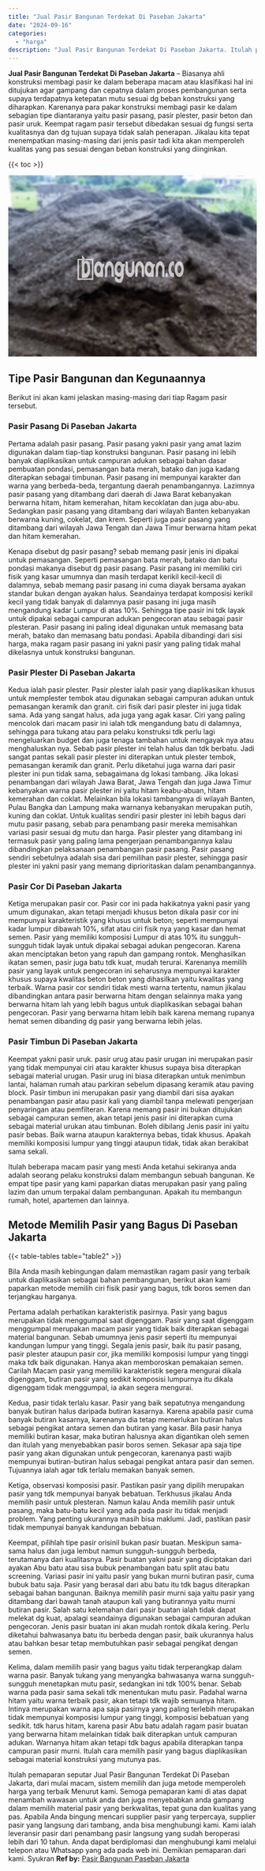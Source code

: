 ```yaml
---
title: "Jual Pasir Bangunan Terdekat Di Paseban Jakarta"
date: "2024-09-16"
categories: 
  - "harga"
description: "Jual Pasir Bangunan Terdekat Di Paseban Jakarta. Itulah pemaparan seputar Jual Pasir Bangunan Terdekat Di Paseban Jakarta, dari mulai macam, sistem memilih d..."
---
```


**Jual Pasir Bangunan Terdekat Di Paseban Jakarta** – Biasanya ahli konstruksi membagi pasir ke dalam beberapa macam atau klasifikasi hal ini ditujukan agar gampang dan cepatnya dalam proses pembangunan serta supaya terdapatnya ketepatan mutu sesuai dg beban konstruksi yang diharapkan. Karenanya para pakar konstruksi membagi pasir ke dalam sebagian tipe diantaranya yaitu pasir pasang, pasir plester, pasir beton dan pasir uruk. Keempat ragam pasir tersebut dibedakan sesuai dg fungsi serta kualitasnya dan dg tujuan supaya tidak salah penerapan. Jikalau kita tepat menempatkan masing-masing dari jenis pasir tadi kita akan memperoleh kualitas yang pas sesuai dengan beban konstruksi yang diinginkan.

{{< toc >}}

![Jual Pasir Bangunan Terdekat Di Paseban Jakarta](/images/jual-pasir-bangunan-38.png)

## Tipe Pasir Bangunan dan Kegunaannya

Berikut ini akan kami jelaskan masing-masing dari tiap Ragam pasir tersebut.

### Pasir Pasang Di Paseban Jakarta

Pertama adalah pasir pasang. Pasir pasang yakni pasir yang amat lazim digunakan dalam tiap-tiap konstruksi bangunan. Pasir pasang ini lebih banyak diaplikasikan untuk campuran adukan sebagai bahan dasar pembuatan pondasi, pemasangan bata merah, batako dan juga kadang diterapkan sebagai timbunan. Pasir pasang ini mempunyai karakter dan warna yang berbeda-beda, tergantung daerah penambangannya. Lazimnya pasir pasang yang ditambang dari daerah di Jawa Barat kebanyakan berwarna hitam, hitam kemerahan, hitam kecoklatan dan juga abu-abu. Sedangkan pasir pasang yang ditambang dari wilayah Banten kebanyakan berwarna kuning, cokelat, dan krem. Seperti juga pasir pasang yang ditambang dari wilayah Jawa Tengah dan Jawa Timur berwarna hitam pekat dan hitam kemerahan.

Kenapa disebut dg pasir pasang? sebab memang pasir jenis ini dipakai untuk pemasangan. Seperti pemasangan bata merah, batako dan batu pondasi makanya disebut dg pasir pasang. Pasir pasang ini memiliki ciri fisik yang kasar umumnya dan masih terdapat kerikil kecil-kecil di dalamnya, sebab memang pasir pasang ini cuma diayak bersama ayakan standar bukan dengan ayakan halus. Seandainya terdapat komposisi kerikil kecil yang tidak banyak di dalamnya pasir pasang ini juga masih mengandung kadar Lumpur di atas 10%. Sehingga tipe pasir ini tdk layak untuk dipakai sebagai campuran adukan pengecoran atau sebagai pasir plesteran. Pasir pasang ini paling ideal digunakan untuk memasang bata merah, batako dan memasang batu pondasi. Apabila dibandingi dari sisi harga, maka ragam pasir pasang ini yakni pasir yang paling tidak mahal dikelasnya untuk konstruksi bangunan.

### Pasir Plester Di Paseban Jakarta

Kedua ialah pasir plester. Pasir plester ialah pasir yang diaplikasikan khusus untuk memplester tembok atau digunakan sebagai campuran adukan untuk pemasangan keramik dan granit. ciri fisik dari pasir plester ini juga tidak sama. Ada yang sangat halus, ada juga yang agak kasar. Ciri yang paling mencolok dari macam pasir ini ialah tdk mengandung batu di dalamnya, sehingga para tukang atau para pelaku konstruksi tdk perlu lagi mengeluarkan budget dan juga tenaga tambahan untuk mengayak nya atau menghaluskan nya. Sebab pasir plester ini telah halus dan tdk berbatu. Jadi sangat pantas sekali pasir plester ini diterapkan untuk plester tembok, pemasangan keramik dan granit. Perlu diketahui juga warna dari pasir plester ini pun tidak sama, sebagaimana dg lokasi tambang. Jika lokasi penambangan dari wilayah Jawa Barat, Jawa Tengah dan juga Jawa Timur kebanyakan warna pasir plester ini yaitu hitam keabu-abuan, hitam kemerahan dan coklat. Melainkan bila lokasi tambangnya di wilayah Banten, Pulau Bangka dan Lampung maka warnanya kebanyakan merupakan putih, kuning dan coklat. Untuk kualitas sendiri pasir plester ini lebih bagus dari mutu pasir pasang, sebab para penambang pasir mereka memisahkan variasi pasir sesuai dg mutu dan harga. Pasir plester yang ditambang ini termasuk pasir yang paling lama pengerjaan penambangannya kalau dibandingkan pelaksanaan penambangan pasir pasang. Pasir pasang sendiri sebetulnya adalah sisa dari pemilihan pasir plester, sehingga pasir plester ini yakni pasir yang memang diprioritaskan dalam penambangannya.

### Pasir Cor Di Paseban Jakarta

Ketiga merupakan pasir cor. Pasir cor ini pada hakikatnya yakni pasir yang umum digunakan, akan tetapi menjadi khusus beton dikala pasir cor ini mempunyai karakteristik yang khusus untuk beton; seperti mempunyai kadar lumpur dibawah 10%, sifat atau ciri fisik nya yang kasar dan hemat semen. Pasir yang memiliki komposisi Lumpur di atas 10% itu sungguh-sungguh tidak layak untuk dipakai sebagai adukan pengecoran. Karena akan menciptakan beton yang rapuh dan gampang rontok. Menghasilkan ikatan semen, pasir juga batu tdk kuat, mudah terurai. Karenanya memilih pasir yang layak untuk pengecoran ini seharusnya mempunyai karakter khusus supaya kwalitas beton beton yang dihasilkan yaitu kwalitas yang terbaik. Warna pasir cor sendiri tidak mesti warna tertentu, namun jikalau dibandingkan antara pasir berwarna hitam dengan selainnya maka yang berwarna hitam lah yang lebih bagus untuk diaplikasikan sebagai bahan pengecoran. Pasir yang berwarna hitam lebih baik karena memang rupanya hemat semen dibanding dg pasir yang berwarna lebih jelas.

### Pasir Timbun Di Paseban Jakarta

Keempat yakni pasir uruk. pasir urug atau pasir urugan ini merupakan pasir yang tidak mempunyai ciri atau karakter khusus supaya bisa diterapkan sebagai material urugan. Pasir urug ini biasa diterapkan untuk menimbun lantai, halaman rumah atau parkiran sebelum dipasang keramik atau paving block. Pasir timbun ini merupakan pasir yang diambil dari sisa ayakan penambangan pasir atau pasir kali yang diambil tanpa melewati pengerjaan penyaringan atau pemfilteran. Karena memang pasir ini bukan ditujukan sebagai campuran semen, akan tetapi jenis pasir ini diterapkan cuma sebagai material urukan atau timbunan. Boleh dibilang Jenis pasir ini yaitu pasir bebas. Baik warna ataupun karakternya bebas, tidak khusus. Apakah memiliki komposisi lumpur yang tinggi ataupun tidak, tidak akan berakibat sama sekali.

Itulah beberapa macam pasir yang mesti Anda ketahui sekiranya anda adalah seorang pelaku konstruksi dalam membangun sebuah bangunan. Ke empat tipe pasir yang kami paparkan diatas merupakan pasir yang paling lazim dan umum terpakai dalam pembangunan. Apakah itu membangun rumah, hotel, apartemen dan lainnya.

## Metode Memilih Pasir yang Bagus Di Paseban Jakarta

{{< table-tables table="table2" >}}

Bila Anda masih kebingungan dalam memastikan ragam pasir yang terbaik untuk diaplikasikan sebagai bahan pembangunan, berikut akan kami paparkan metode memilih ciri fisik pasir yang bagus, tdk boros semen dan terjangkau harganya.

Pertama adalah perhatikan karakteristik pasirnya. Pasir yang bagus merupakan tidak menggumpal saat digenggam. Pasir yang saat digenggam menggumpal merupakan macam pasir yang tidak baik diterapkan sebagai material bangunan. Sebab umumnya jenis pasir seperti itu mempunyai kandungan lumpur yang tinggi. Segala jenis pasir, baik itu pasir pasang, pasir plester ataupun pasir cor, jika memiliki komposisi lumpur yang tinggi maka tdk baik digunakan. Hanya akan memboroskan pemakaian semen. Carilah Macam pasir yang memiliki karakteristik segera mengurai dikala digenggam, butiran pasir yang sedikit komposisi lumpurnya itu dikala digenggam tidak menggumpal, ia akan segera mengurai.

Kedua, pasir tidak terlalu kasar. Pasir yang baik sepatutnya mengandung banyak butiran halus daripada butiran kasarnya. Karena apabila pasir cuma banyak butiran kasarnya, karenanya dia tetap memerlukan butiran halus sebagai pengikat antara semen dan butiran yang kasar. Bila pasir hanya memiliki butiran kasar, maka butiran halusnya akan digantikan oleh semen dan itulah yang menyebabkan pasir boros semen. Sekasar apa saja tipe pasir yang akan digunakan untuk pengecoran, karenanya pasti wajib mempunyai butiran-butiran halus sebagai pengikat antara pasir dan semen. Tujuannya ialah agar tdk terlalu memakan banyak semen.

Ketiga, observasi komposisi pasir. Pastikan pasir yang dipilih merupakan pasir yang tdk mempunyai banyak bebatuan. Terkhusus jikalau Anda memilih pasir untuk plesteran. Namun kalau Anda memilih pasir untuk pasang, maka batu-batu kecil yang ada pada pasir itu tidak menjadi problem. Yang penting ukurannya masih bisa maklumi. Jadi, pastikan pasir tidak mempunyai banyak kandungan bebatuan.

Keempat, pilihlah tipe pasir orisinil bukan pasir buatan. Meskipun sama-sama halus dan juga lembut namun sungguh-sungguh berbeda, terutamanya dari kualitasnya. Pasir buatan yakni pasir yang diciptakan dari ayakan Abu batu atau sisa bubuk penambangan batu split atau batu screening. Variasi pasir ini yaitu pasir yang bukan murni butiran pasir, cuma bubuk batu saja. Pasir yang berasal dari abu batu itu tdk bagus diterapkan sebagai bahan bangunan. Baiknya memilih pasir murni saja yaitu pasir yang ditambang dari bawah tanah ataupun kali yang butirannya yaitu murni butiran pasir. Salah satu kelemahan dari pasir buatan ialah tidak dapat melekat dg kuat, apalagi seandainya digunakan sebagai campuran adukan pengecoran. Jenis pasir buatan ini akan mudah rontok dikala kering. Perlu diketahui bahwasanya batu itu berbeda dengan pasir, baik ukurannya halus atau bahkan besar tetap membutuhkan pasir sebagai pengikat dengan semen.

Kelima, dalam memilih pasir yang bagus yaitu tidak terperangkap dalam warna pasir. Banyak tukang yang menyangka bahwasanya warna sungguh-sungguh menetapkan mutu pasir, sedangkan ini tdk 100% benar. Sebab warna pada pasir sama sekali tdk menentukan mutu pasir. Padahal warna hitam yaitu warna terbaik pasir, akan tetapi tdk wajib semuanya hitam. Intinya merupakan warna apa saja pasirnya yang paling terlebih merupakan tidak mempunyai komposisi lumpur yang tinggi, komposisi bebatuan yang sedikit. tdk harus hitam, karena pasir Abu batu adalah ragam pasir buatan yang berwarna hitam melainkan tidak baik diterapkan untuk campuran adukan. Warnanya hitam akan tetapi tdk bagus apabila diterapkan tanpa campuran pasir murni. Itulah cara memilih pasir yang bagus diaplikasikan sebagai material konstruksi yang mutunya pas.

Itulah pemaparan seputar Jual Pasir Bangunan Terdekat Di Paseban Jakarta, dari mulai macam, sistem memilih dan juga metode memperoleh harga yang terbaik Menurut kami. Semoga pemaparan kami di atas dapat menambah wawasan untuk anda dan juga menyebabkan anda gampang dalam memilih material pasir yang berkwalitas, tepat guna dan kualitas yang pas. Apabila Anda bingung mencari supplier pasir yang terpercaya, supplier pasir yang langsung dari tambang, anda bisa menghubungi kami. Kami ialah leveransir pasir dari penambang pasir langsung yang sudah beroperasi lebih dari 10 tahun. Anda dapat berdiplomasi dan menghubungi kami melalui telepon atau Whatsapp yang ada pada web ini. Demikian pemaparan dari kami. Syukran
**Ref by:** [Pasir Bangunan Paseban Jakarta](https://id.wikipedia.org/wiki/Pasir)
